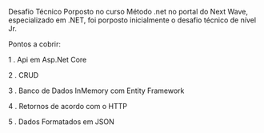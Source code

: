 Desafio Técnico Porposto no curso Método .net no portal do Next Wave, especializado em .NET, foi porposto inicialmente o desafio técnico de nível Jr.

Pontos a cobrir:

  1 . Api em Asp.Net Core

  2 . CRUD

  3 . Banco de Dados InMemory com Entity Framework

  4 . Retornos de acordo com o HTTP

  5 . Dados Formatados em JSON

